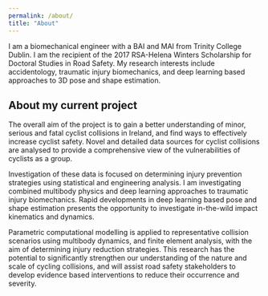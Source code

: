```yaml
---
permalink: /about/
title: "About"
---
```


I am a biomechanical engineer with a BAI and MAI from Trinity College Dublin. I am the recipient of the 2017 RSA-Helena Winters Scholarship for Doctoral Studies in Road Safety. My research interests include accidentology, traumatic injury biomechanics, and deep learning based approaches to 3D pose and shape estimation.

## About my current project
The overall aim of the project is to gain a better understanding of minor, serious and fatal cyclist collisions in Ireland, and find ways to effectively increase cyclist safety. Novel and detailed data sources for cyclist collisions are analysed to provide a comprehensive view of the vulnerabilities of cyclists as a group.

Investigation of these data is focused on determining injury prevention strategies using statistical and engineering analysis. I am investigating combined multibody physics and deep learning approaches to traumatic injury biomechanics. Rapid developments in deep learning based pose and shape estimation presents the opportunity to investigate in-the-wild impact kinematics and dynamics. 

Parametric computational modelling is applied to representative collision scenarios using multibody dynamics, and finite element analysis, with the aim of determining injury reduction strategies. This research has the potential to significantly strengthen our understanding of the nature and scale of cycling collisions, and will assist road safety stakeholders to develop evidence based interventions to reduce their occurrence and severity.
